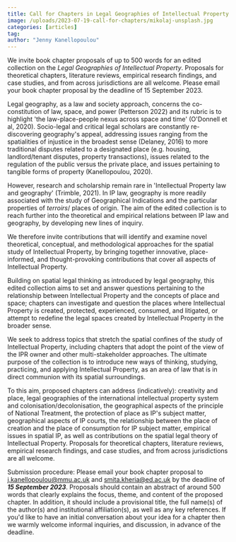 ```yaml
---
title: Call for Chapters in Legal Geographies of Intellectual Property
image: /uploads/2023-07-19-call-for-chapters/mikolaj-unsplash.jpg
categories: [articles]
tag: 
author: "Jenny Kanellopoulou"
---
```


We invite book chapter proposals of up to 500 words for an edited collection on the *Legal Geographies of Intellectual Property*. Proposals for theoretical chapters, literature reviews, empirical research findings, and case studies, and from across jurisdictions are all welcome. Please email your book chapter proposal by the deadline of 15 September 2023. 

Legal geography, as a law and society approach, concerns the co-constitution of law, space, and power (Petterson 2022) and its rubric is to highlight 'the law-place-people nexus across space and time' (O'Donnell et al, 2020). Socio-legal and critical legal scholars are constantly re-discovering geography's appeal, addressing issues ranging from the spatialities of injustice in the broadest sense (Delaney, 2016) to more traditional disputes related to a designated place (e.g. housing, landlord/tenant disputes, property transactions), issues related to the regulation of the public versus the private place, and issues pertaining to tangible forms of property (Kanellopoulou, 2020). 

However, research and scholarship remain rare in 'Intellectual Property law and geography' (Trimble, 2021). In IP law, geography is more readily associated with the study of Geographical Indications and the particular properties of *terroirs*/ places of origin. The aim of the edited collection is to reach further into the theoretical and empirical relations between IP law and geography, by developing new lines of inquiry.

We therefore invite contributions that will identify and examine novel theoretical, conceptual, and methodological approaches for the spatial study of Intellectual Property, by bringing together innovative, place-informed, and thought-provoking contributions that cover all aspects of Intellectual Property.

Building on spatial legal thinking as introduced by legal geography, this edited collection aims to set and answer questions pertaining to the relationship between Intellectual Property and the concepts of place and space; chapters can investigate and question the places where Intellectual Property is created, protected, experienced, consumed, and litigated, or attempt to redefine the legal spaces created by Intellectual Property in the broader sense.

We seek to address topics that stretch the spatial confines of the study of Intellectual Property, including chapters that adopt the point of the view of the IPR owner and other multi-stakeholder approaches. The ultimate purpose of the collection is to introduce new ways of thinking, studying, practicing, and applying Intellectual Property, as an area of law that is in direct communion with its spatial surroundings.

To this aim, proposed chapters can address (indicatively): creativity and place, legal geographies of the international intellectual property system and colonisation/decolonisation, the geographical aspects of the principle of National Treatment, the protection of place as IP's subject matter, geographical aspects of IP courts, the relationship between the place of creation and the place of consumption for IP subject matter, empirical issues in spatial IP, as well as contributions on the spatial legal theory of Intellectual Property. Proposals for theoretical chapters, literature reviews, empirical research findings, and case studies, and from across jurisdictions are all welcome.

Submission procedure: Please email your book chapter proposal to [j.kanellopoulou@mmu.ac.uk](j.kanellopoulou@mmu.ac.uk) and [smita.kheria@ed.ac.uk](j.kanellopoulou@mmu.ac.uk) by the deadline of ***15 September 2023***. Proposals should contain an abstract of around 500 words that clearly explains the focus, theme, and content of the proposed chapter. In addition, it should include a provisional title, the full name(s) of the author(s) and institutional affiliation(s), as well as any key references. If you'd like to have an initial conversation about your idea for a chapter then we warmly welcome informal inquiries, and discussion, in advance of the deadline. 
